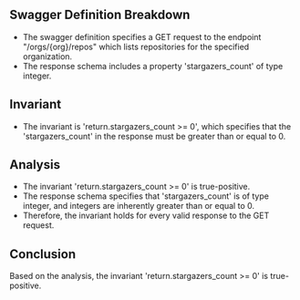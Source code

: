 ## Swagger Definition Breakdown
- The swagger definition specifies a GET request to the endpoint "/orgs/{org}/repos" which lists repositories for the specified organization.
- The response schema includes a property 'stargazers_count' of type integer.

## Invariant
- The invariant is 'return.stargazers_count >= 0', which specifies that the 'stargazers_count' in the response must be greater than or equal to 0.

## Analysis
- The invariant 'return.stargazers_count >= 0' is true-positive.
- The response schema specifies that 'stargazers_count' is of type integer, and integers are inherently greater than or equal to 0.
- Therefore, the invariant holds for every valid response to the GET request.

## Conclusion
Based on the analysis, the invariant 'return.stargazers_count >= 0' is true-positive.
